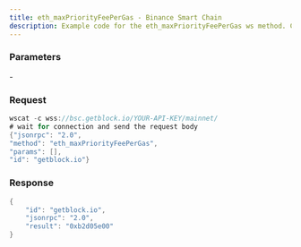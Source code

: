 ```yaml
---
title: eth_maxPriorityFeePerGas - Binance Smart Chain
description: Example code for the eth_maxPriorityFeePerGas ws method. Сomplete guide on how to use eth_maxPriorityFeePerGas ws in GetBlock.io Web3 documentation.
---
```


### Parameters


\-

### Request

``` java
wscat -c wss://bsc.getblock.io/YOUR-API-KEY/mainnet/ 
# wait for connection and send the request body 
{"jsonrpc": "2.0",
"method": "eth_maxPriorityFeePerGas",
"params": [],
"id": "getblock.io"}
```

###  Response

``` java
{
    "id": "getblock.io",
    "jsonrpc": "2.0",
    "result": "0xb2d05e00"
}
```

